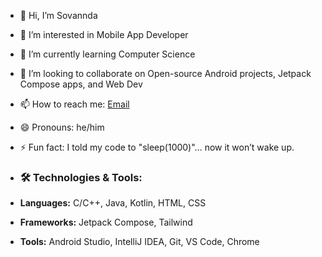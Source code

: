 - 👋 Hi, I’m Sovannda
- 👀 I’m interested in Mobile App Developer
- 🌱 I’m currently learning Computer Science
- 💞️ I’m looking to collaborate on Open-source Android projects, Jetpack Compose apps, and Web Dev
- 📫 How to reach me: [Email](mailto:kungsovannda@gmail.com)
- 😄 Pronouns: he/him
- ⚡ Fun fact: I told my code to "sleep(1000)"… now it won’t wake up.

- ### 🛠️ Technologies & Tools:
- **Languages:** C/C++, Java, Kotlin, HTML, CSS
- **Frameworks:** Jetpack Compose, Tailwind
- **Tools:** Android Studio, IntelliJ IDEA, Git, VS Code, Chrome


<!---
anda-g/anda-g is a ✨ special ✨ repository because its `README.md` (this file) appears on your GitHub profile.
You can click the Preview link to take a look at your changes.
--->
